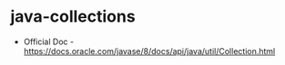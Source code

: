 # java-collections
- Official Doc - https://docs.oracle.com/javase/8/docs/api/java/util/Collection.html
